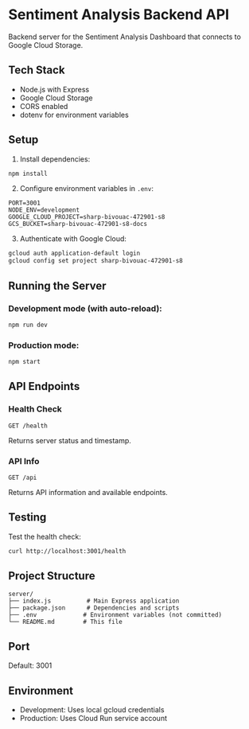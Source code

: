 # Sentiment Analysis Backend API

Backend server for the Sentiment Analysis Dashboard that connects to Google Cloud Storage.

## Tech Stack
- Node.js with Express
- Google Cloud Storage
- CORS enabled
- dotenv for environment variables

## Setup

1. Install dependencies:
```bash
npm install
```

2. Configure environment variables in `.env`:
```
PORT=3001
NODE_ENV=development
GOOGLE_CLOUD_PROJECT=sharp-bivouac-472901-s8
GCS_BUCKET=sharp-bivouac-472901-s8-docs
```

3. Authenticate with Google Cloud:
```bash
gcloud auth application-default login
gcloud config set project sharp-bivouac-472901-s8
```

## Running the Server

### Development mode (with auto-reload):
```bash
npm run dev
```

### Production mode:
```bash
npm start
```

## API Endpoints

### Health Check
```
GET /health
```
Returns server status and timestamp.

### API Info
```
GET /api
```
Returns API information and available endpoints.

## Testing

Test the health check:
```bash
curl http://localhost:3001/health
```

## Project Structure
```
server/
├── index.js          # Main Express application
├── package.json      # Dependencies and scripts
├── .env             # Environment variables (not committed)
└── README.md        # This file
```

## Port
Default: 3001

## Environment
- Development: Uses local gcloud credentials
- Production: Uses Cloud Run service account
